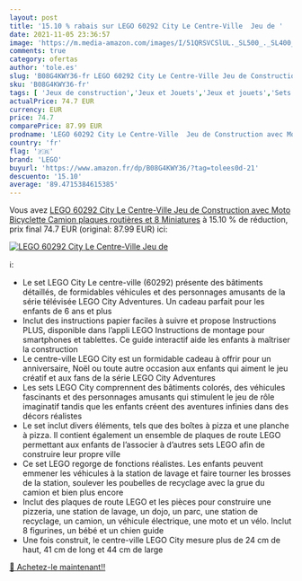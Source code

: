 ```yaml
---
layout: post
title: '15.10 % rabais sur LEGO 60292 City Le Centre-Ville  Jeu de '
date: 2021-11-05 23:36:57
image: 'https://m.media-amazon.com/images/I/51QRSVCSlUL._SL500_._SL400_.jpg'
comments: true
category: ofertas
author: 'tole.es'
slug: 'B08G4KWY36-fr LEGO 60292 City Le Centre-Ville Jeu de Construction avec...'
sku: 'B08G4KWY36-fr'
tags: [ 'Jeux de construction','Jeux et Jouets','Jeux et jouets','Sets de jeux de construction','lego', ]
actualPrice: 74.7 EUR
currency: EUR
price: 74.7
comparePrice: 87.99 EUR
prodname: 'LEGO 60292 City Le Centre-Ville  Jeu de Construction avec Moto  Bicyclette  Camion  plaques routières et 8 Miniatures'
country: 'fr'
flag: '🇫🇷'
brand: 'LEGO'
buyurl: 'https://www.amazon.fr/dp/B08G4KWY36/?tag=tolees0d-21'
descuento: '15.10'
average: '89.4715384615385'
---
```


Vous avez [LEGO 60292 City Le Centre-Ville  Jeu de Construction avec Moto  Bicyclette  Camion  plaques routières et 8 Miniatures](https://www.amazon.fr/dp/B08G4KWY36/?tag=tolees0d-21)  à  15.10 % de réduction, prix final  74.7 EUR (original: 87.99 EUR) ici:

[![LEGO 60292 City Le Centre-Ville  Jeu de ](https://m.media-amazon.com/images/I/51QRSVCSlUL._SL500_._SL400_.jpg)](https://www.amazon.fr/dp/B08G4KWY36/?tag=tolees0d-21)

ℹ️:

- Le set LEGO City Le centre-ville (60292) présente des bâtiments détaillés, de formidables véhicules et des personnages amusants de la série télévisée LEGO City Adventures. Un cadeau parfait pour les enfants de 6 ans et plus
- Inclut des instructions papier faciles à suivre et propose Instructions PLUS, disponible dans l’appli LEGO Instructions de montage pour smartphones et tablettes. Ce guide interactif aide les enfants à maîtriser la construction
- Le centre-ville LEGO City est un formidable cadeau à offrir pour un anniversaire, Noël ou toute autre occasion aux enfants qui aiment le jeu créatif et aux fans de la série LEGO City Adventures
- Les sets LEGO City comprennent des bâtiments colorés, des véhicules fascinants et des personnages amusants qui stimulent le jeu de rôle imaginatif tandis que les enfants créent des aventures infinies dans des décors réalistes
- Le set inclut divers éléments, tels que des boîtes à pizza et une planche à pizza. Il contient également un ensemble de plaques de route LEGO permettant aux enfants de l’associer à d’autres sets LEGO afin de construire leur propre ville
- Ce set LEGO regorge de fonctions réalistes. Les enfants peuvent emmener les véhicules à la station de lavage et faire tourner les brosses de la station, soulever les poubelles de recyclage avec la grue du camion et bien plus encore
- Inclut des plaques de route LEGO et les pièces pour construire une pizzeria, une station de lavage, un dojo, un parc, une station de recyclage, un camion, un véhicule électrique, une moto et un vélo. Inclut 8 figurines, un bébé et un chien guide
- Une fois construit, le centre-ville LEGO City mesure plus de 24 cm de haut, 41 cm de long et 44 cm de large

[🛒 Achetez-le maintenant!!](https://www.amazon.fr/dp/B08G4KWY36/?tag=tolees0d-21)
